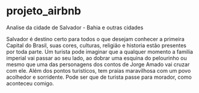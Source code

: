 # projeto_airbnb
Analise da cidade de Salvador - Bahia e outras cidades

Salvador é destino certo para todos o que desejam conhecer a primeira Capital do Brasil, suas cores, culturas, religião e historia estão presentes por toda parte. Um turista pode imaginar que a qualquer momento a familia imperial vai passar ao seu lado, ao dobrar uma esquina do pelourinho ou mesmo que uma das personagens dos contos de Jorge Amado vai cruzar com ele. Além dos pontos turisticos, tem praias maravilhosa com um povo acolhedor e sorridente. Pode ser que de turista passe para morador, como aconteceu comigo.
